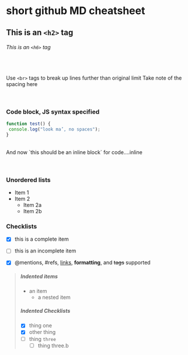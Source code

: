 # short github MD cheatsheet
## This is an `<h2>` tag
###### This is an `<h6>` tag

<br><br>
Use `<br>` tags to break up lines further than original limit
Take note of the spacing here
<br><br><br>

### Code block, JS syntax specified

```javascript
function test() {
 console.log("look ma’, no spaces");
}
```

<br>
And now `this should be an inline block` for code....inline
<br><br><br>


### Unordered lists
* Item 1
* Item 2
  * Item 2a
  * Item 2b


### Checklists
- [x] this is a complete item
- [ ] this is an incomplete item
- [x] @mentions, #refs, [links](), **formatting**, and <del>tags</del> supported


> ##### Indented items
> - an item
>   - a nested item
> ##### Indented Checklists
> - [x] thing one
> - [x] other thing
> - [ ] thing `three`
>     - [ ] thing three.b